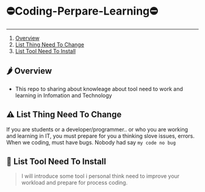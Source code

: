 # ⛔️Coding-Perpare-Learning⛔️
<hr>

1. [Overview](#overview)
2. [List Thing Need To Change](#changethink)
3. [List Tool Need To Install](#needinstall)

## 🌶 Overview

  * This repo to sharing about knowleage about tool need to work and learning in Infomation and Technology

## ⚠️ List Thing Need To Change
  If you are students or a developer/programmer.. or who you are working and learning in IT, you must prepare for you a thinking slove issues, errors. When we coding, must have bugs. Nobody had say `my code no bug`

## 📜 List Tool Need To Install 
>I will introduce some tool i personal think need to improve your workload and prepare for process coding.
 
